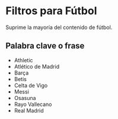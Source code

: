 # Filtros para Fútbol
Suprime la mayoría del contenido de fútbol.

## Palabra clave o frase
- Athletic
- Atlético de Madrid
- Barça
- Betis
- Celta de Vigo
- Messi
- Osasuna
- Rayo Vallecano
- Real Madrid
